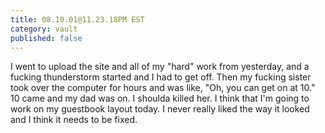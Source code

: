 ```yaml
---
title: 08.10.01@11.23.18PM EST
category: vault
published: false
---
```


I went to upload the site and all of my "hard" work from yesterday, and a
fucking thunderstorm started and I had to get off. Then my fucking sister took
over the computer for hours and was like, "Oh, you can get on at 10." 10 came
and my dad was on. I shoulda killed her. I think that I'm going to work on my
guestbook layout today. I never really liked the way it looked and I think it
needs to be fixed.
